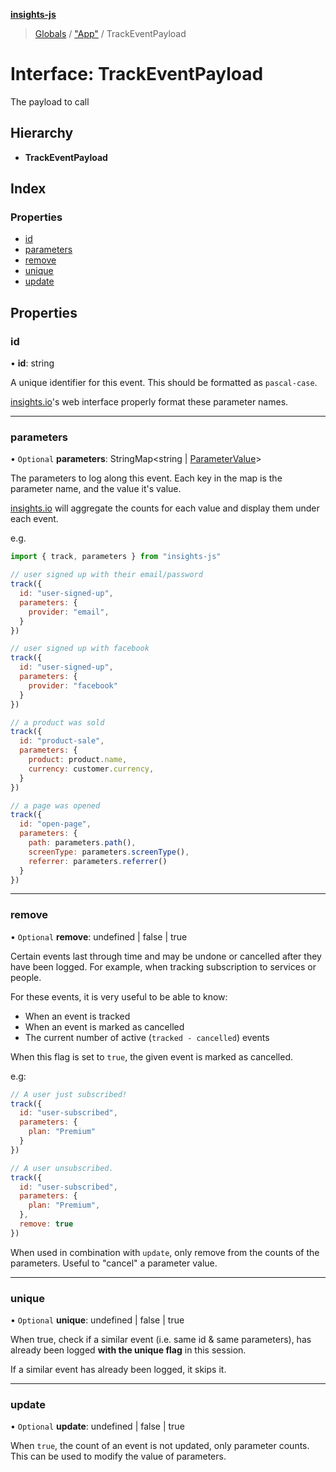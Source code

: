 **[insights-js](../README.md)**

> [Globals](../globals.md) / ["App"](../modules/_app_.md) / TrackEventPayload

# Interface: TrackEventPayload

The payload to call

## Hierarchy

* **TrackEventPayload**

## Index

### Properties

* [id](_app_.trackeventpayload.md#id)
* [parameters](_app_.trackeventpayload.md#parameters)
* [remove](_app_.trackeventpayload.md#remove)
* [unique](_app_.trackeventpayload.md#unique)
* [update](_app_.trackeventpayload.md#update)

## Properties

### id

•  **id**: string

A unique identifier for this event.
This should be formatted as `pascal-case`.

[insights.io](https://insights.io)'s web interface properly format these parameter names.

___

### parameters

• `Optional` **parameters**: StringMap<string \| [ParameterValue](_app_.parametervalue.md)\>

The parameters to log along this event.
Each key in the map is the parameter name, and the value it's value.

[insights.io](https://insights.io) will aggregate the counts for each value and display them under each event.

e.g.
```js
import { track, parameters } from "insights-js"

// user signed up with their email/password
track({
  id: "user-signed-up",
  parameters: {
    provider: "email",
  }
})

// user signed up with facebook
track({
  id: "user-signed-up",
  parameters: {
    provider: "facebook"
  }
})

// a product was sold
track({
  id: "product-sale",
  parameters: {
    product: product.name,
    currency: customer.currency,
  }
})

// a page was opened
track({
  id: "open-page",
  parameters: {
    path: parameters.path(),
    screenType: parameters.screenType(),
    referrer: parameters.referrer()
  }
})
```

___

### remove

• `Optional` **remove**: undefined \| false \| true

Certain events last through time and may be undone or cancelled after they have been logged.
For example, when tracking subscription to services or people.

For these events, it is very useful to be able to know:

- When an event is tracked
- When an event is marked as cancelled
- The current number of active (`tracked - cancelled`) events

When this flag is set to `true`, the given event is marked as cancelled.

e.g:
```js
// A user just subscribed!
track({
  id: "user-subscribed",
  parameters: {
    plan: "Premium"
  }
})

// A user unsubscribed.
track({
  id: "user-subscribed",
  parameters: {
    plan: "Premium",
  },
  remove: true
})
```

When used in combination with `update`, only remove from the counts of the parameters.
Useful to "cancel" a parameter value.

___

### unique

• `Optional` **unique**: undefined \| false \| true

When true, check if a similar event (i.e. same id & same parameters),
has already been logged **with the unique flag** in this session.

If a similar event has already been logged, it skips it.

___

### update

• `Optional` **update**: undefined \| false \| true

When `true`, the count of an event is not updated, only parameter counts.
This can be used to modify the value of parameters.
